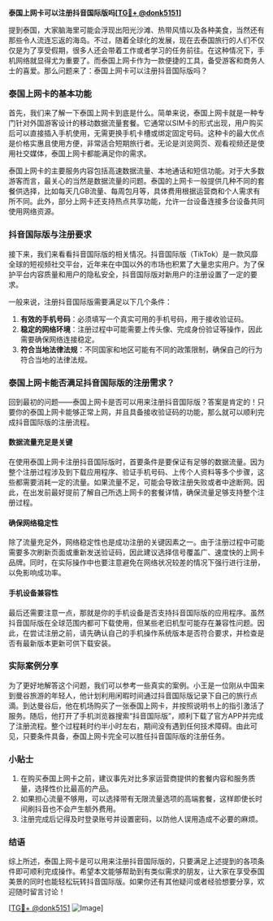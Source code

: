 **泰国上网卡可以注册抖音国际版吗[[TG💪+ @donk5151](https://t.me/s/donk5151)]**

提到泰国，大家脑海里可能会浮现出阳光沙滩、热带风情以及各种美食，当然还有那些令人流连忘返的海岛。不过，随着全球化的发展，现在去泰国旅行的人们不仅仅是为了享受假期，很多人还会带着工作或者学习的任务前往。在这种情况下，手机网络就显得尤为重要了。而泰国上网卡作为一款便捷的工具，备受游客和商务人士的喜爱。那么问题来了：泰国上网卡可以注册抖音国际版吗？

### 泰国上网卡的基本功能

首先，我们来了解一下泰国上网卡到底是什么。简单来说，泰国上网卡就是一种专门针对外国游客设计的移动数据流量套餐。它通常以SIM卡的形式出现，用户购买后可以直接插入手机使用，无需更换手机卡槽或绑定固定号码。这种卡的最大优点是价格实惠且使用方便，非常适合短期旅行者。无论是浏览网页、观看视频还是使用社交媒体，泰国上网卡都能满足你的需求。

泰国上网卡的主要服务内容包括高速数据流量、本地通话和短信功能。对于大多数游客而言，最关心的当然是数据流量的问题。泰国的上网卡一般提供几种不同的套餐供选择，比如每天几GB流量、每周包月等，具体费用根据运营商和个人需求有所不同。此外，部分上网卡还支持热点共享功能，允许一台设备连接多台设备共同使用网络资源。

### 抖音国际版与注册要求

接下来，我们来看看抖音国际版的相关情况。抖音国际版（TikTok）是一款风靡全球的短视频社交平台，近年来在中国以外的市场也积累了大量忠实用户。为了保护平台内容质量和用户的隐私安全，抖音国际版对新用户的注册设置了一定的要求。

一般来说，注册抖音国际版需要满足以下几个条件：
1. **有效的手机号码**：必须填写一个真实可用的手机号码，用于接收验证码。
2. **稳定的网络环境**：注册过程中可能需要上传头像、完成身份验证等操作，因此需要确保网络连接稳定。
3. **符合当地法律法规**：不同国家和地区可能有不同的政策限制，确保自己的行为符合当地的法律法规。

### 泰国上网卡能否满足抖音国际版的注册需求？

回到最初的问题——泰国上网卡是否可以用来注册抖音国际版？答案是肯定的！只要你的泰国上网卡能够正常上网，并且具备接收验证码的功能，那么就可以顺利完成抖音国际版的注册流程。

#### 数据流量充足是关键

在使用泰国上网卡注册抖音国际版时，首要条件是要保证有足够的数据流量。因为整个注册过程涉及到下载应用程序、验证手机号码、上传个人资料等多个步骤，这些都需要消耗一定的流量。如果流量不足，可能会导致注册失败或者中途断网。因此，在出发前最好提前了解自己所选上网卡的套餐详情，确保流量足够支持整个注册过程。

#### 确保网络稳定性

除了流量充足外，网络稳定性也是成功注册的关键因素之一。由于注册过程中可能需要多次刷新页面或重新发送验证码，因此建议选择信号覆盖广、速度快的上网卡品牌。同时，在实际操作中也要注意避免在网络状况较差的情况下强行进行注册，以免影响成功率。

#### 手机设备兼容性

最后还需要注意一点，那就是你的手机设备是否支持抖音国际版的应用程序。虽然抖音国际版在全球范围内都可下载使用，但某些老旧机型可能存在兼容性问题。因此，在尝试注册之前，请先确认自己的手机操作系统版本是否符合要求，并检查是否有最新版本更新可供下载安装。

### 实际案例分享

为了更好地解答这个问题，我们可以参考一些真实的案例。小王是一位刚从中国来到曼谷旅游的年轻人，他计划利用闲暇时间通过抖音国际版记录下自己的旅行点滴。到达曼谷后，他在机场购买了一张泰国上网卡，并按照说明书上的指引激活了服务。随后，他打开了手机浏览器搜索“抖音国际版”，顺利下载了官方APP并完成了注册流程。整个过程耗时约半小时左右，期间没有遇到任何技术障碍。由此可见，只要条件具备，泰国上网卡完全可以胜任抖音国际版的注册任务。

### 小贴士

1. 在购买泰国上网卡之前，建议事先对比多家运营商提供的套餐内容和服务质量，选择性价比最高的产品。
2. 如果担心流量不够用，可以选择带有无限流量选项的高端套餐，这样即使长时间刷抖音也不会产生额外费用。
3. 注册完成后记得及时登录账号并设置密码，以防他人误用造成不必要的麻烦。

### 结语

综上所述，泰国上网卡是可以用来注册抖音国际版的，只要满足上述提到的各项条件即可顺利完成操作。希望本文能够帮助到有类似需求的朋友，让大家在享受泰国美景的同时也能轻松玩转抖音国际版。如果你还有其他疑问或者经验想要分享，欢迎随时留言讨论！

[[TG💪+ @donk5151](https://t.me/s/donk5151) ![Image](https://i.postimg.cc/rwNCRYN7/Snipaste-2025-04-30-17-27-05.png)]